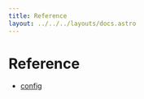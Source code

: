 ```yaml
---
title: Reference
layout: ../../../layouts/docs.astro
---
```


# Reference

- [config](/docs/reference/config)
